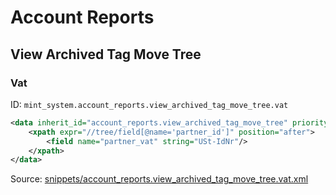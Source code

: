 # Account Reports

## View Archived Tag Move Tree

### Vat

ID: `mint_system.account_reports.view_archived_tag_move_tree.vat`

```xml
<data inherit_id="account_reports.view_archived_tag_move_tree" priority="50">
    <xpath expr="//tree/field[@name='partner_id']" position="after">
        <field name="partner_vat" string="USt-IdNr"/>
    </xpath>
</data>

```

Source: [snippets/account_reports.view_archived_tag_move_tree.vat.xml](https://github.com/Mint-System/Odoo-Build/tree/main/snippets/account_reports.view_archived_tag_move_tree.vat.xml)
